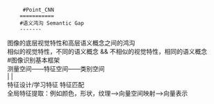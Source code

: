          #Point_CNN
        ===========
        #语义鸿沟 Semantic Gap
        -------
图像的底层视觉特性和高层语义概念之间的鸿沟<br>
相似的视觉特性，不同的语义概念 && 不相似的视觉特性，相同的语义概念<br>
#图像识别基本框架<br>
测量空间——特征空间——类别空间<br>
|                        |<br>
    特征设计/学习特征   特征匹配<br>
全局特征提取：例如颜色，形状，纹理——>向量空间映射——>向量表示<br>

